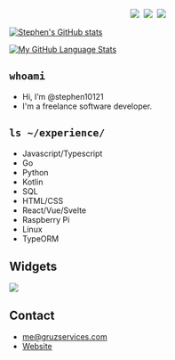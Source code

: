 <p align="center">
  <a target="_blank" href="https://www.gruzservices.com"><img src="https://img.shields.io/badge/Hello-orange?style=for-the-badge&color=e53935" /></a>&nbsp;
  <a target="_blank" href="https://www.gruzservices.com"><img src="https://img.shields.io/badge/my%20name%20is-green?style=for-the-badge&color=2196F3" /></a>&nbsp;
  <a target="_blank" href="https://www.gruzservices.com"><img src="https://img.shields.io/badge/Stephen%20Gruzin-orange?style=for-the-badge&color=00796B" /></a>&nbsp;
</p>

[![Stephen's GitHub stats](https://github-readme-stats.vercel.app/api?username=stephen10121&theme=transparent)](https://github.com/stephen10121)

[![My GitHub Language Stats](https://github-readme-stats.vercel.app/api/top-langs/?username=stephen10121&langs_count=3&theme=transparent)]()

## ```whoami```
<p align="center">
<ul>
  <li>Hi, I’m @stephen10121</li>
  <li>I'm a freelance software developer.</li>
</ul>
</p>

## ```ls ~/experience/```
- Javascript/Typescript
- Go
- Python
- Kotlin
- SQL
- HTML/CSS
- React/Vue/Svelte
- Raspberry Pi
- Linux
- TypeORM

## Widgets
![](https://komarev.com/ghpvc/?username=Stephen10121)

## Contact
- me@gruzservices.com
- [Website](https://www.gruzservices.com)
<!---
Stephen10121/Stephen10121 is a ✨ special ✨ repository because its `README.md` (this file) appears on your GitHub profile.
You can click the Preview link to take a look at your changes.
--->
